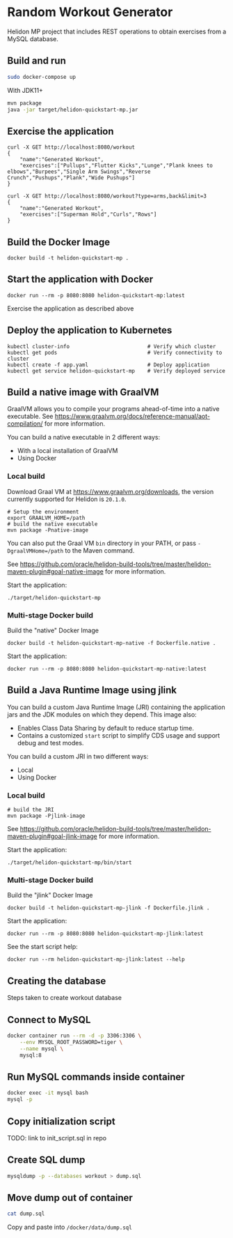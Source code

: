 # Random Workout Generator

Helidon MP project that includes REST operations to obtain exercises from a MySQL database.


## Build and run

```bash
sudo docker-compose up
```

With JDK11+
```bash
mvn package
java -jar target/helidon-quickstart-mp.jar
```

## Exercise the application

```
curl -X GET http://localhost:8080/workout
{
    "name":"Generated Workout",
    "exercises":["Pullups","Flutter Kicks","Lunge","Plank knees to elbows","Burpees","Single Arm Swings","Reverse Crunch","Pushups","Plank","Wide Pushups"]
}

curl -X GET http://localhost:8080/workout?type=arms,back&limit=3
{
    "name":"Generated Workout",
    "exercises":["Superman Hold","Curls","Rows"]
}
```

## Build the Docker Image

```
docker build -t helidon-quickstart-mp .
```

## Start the application with Docker

```
docker run --rm -p 8080:8080 helidon-quickstart-mp:latest
```

Exercise the application as described above

## Deploy the application to Kubernetes

```
kubectl cluster-info                         # Verify which cluster
kubectl get pods                             # Verify connectivity to cluster
kubectl create -f app.yaml                   # Deploy application
kubectl get service helidon-quickstart-mp    # Verify deployed service
```

## Build a native image with GraalVM

GraalVM allows you to compile your programs ahead-of-time into a native
 executable. See https://www.graalvm.org/docs/reference-manual/aot-compilation/
 for more information.

You can build a native executable in 2 different ways:
* With a local installation of GraalVM
* Using Docker

### Local build

Download Graal VM at https://www.graalvm.org/downloads, the version
 currently supported for Helidon is `20.1.0`.

```
# Setup the environment
export GRAALVM_HOME=/path
# build the native executable
mvn package -Pnative-image
```

You can also put the Graal VM `bin` directory in your PATH, or pass
 `-DgraalVMHome=/path` to the Maven command.

See https://github.com/oracle/helidon-build-tools/tree/master/helidon-maven-plugin#goal-native-image
 for more information.

Start the application:

```
./target/helidon-quickstart-mp
```

### Multi-stage Docker build

Build the "native" Docker Image

```
docker build -t helidon-quickstart-mp-native -f Dockerfile.native .
```

Start the application:

```
docker run --rm -p 8080:8080 helidon-quickstart-mp-native:latest
```


## Build a Java Runtime Image using jlink

You can build a custom Java Runtime Image (JRI) containing the application jars and the JDK modules 
on which they depend. This image also:

* Enables Class Data Sharing by default to reduce startup time. 
* Contains a customized `start` script to simplify CDS usage and support debug and test modes. 
 
You can build a custom JRI in two different ways:
* Local
* Using Docker


### Local build

```
# build the JRI
mvn package -Pjlink-image
```

See https://github.com/oracle/helidon-build-tools/tree/master/helidon-maven-plugin#goal-jlink-image
 for more information.

Start the application:

```
./target/helidon-quickstart-mp/bin/start
```

### Multi-stage Docker build

Build the "jlink" Docker Image

```
docker build -t helidon-quickstart-mp-jlink -f Dockerfile.jlink .
```

Start the application:

```
docker run --rm -p 8080:8080 helidon-quickstart-mp-jlink:latest
```

See the start script help:

```
docker run --rm helidon-quickstart-mp-jlink:latest --help
```

## Creating the database
Steps taken to create workout database

## Connect to MySQL
```bash
docker container run --rm -d -p 3306:3306 \
    --env MYSQL_ROOT_PASSWORD=tiger \
    --name mysql \
    mysql:8
```

## Run MySQL commands inside container
```bash
docker exec -it mysql bash
mysql -p
```

## Copy initialization script

TODO: link to init_script.sql in repo

## Create SQL dump

```bash
mysqldump -p --databases workout > dump.sql
```

## Move dump out of container
```bash
cat dump.sql
```
Copy and paste into `/docker/data/dump.sql`
